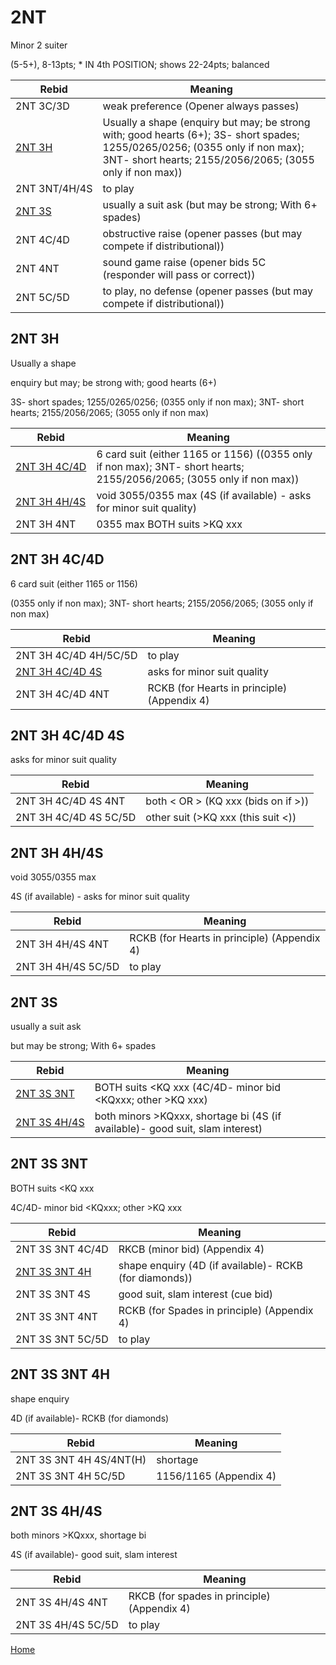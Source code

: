 # 2NT

Minor 2 suiter

(5-5+), 8-13pts; * IN 4th POSITION; shows 22-24pts; balanced

| Rebid | Meaning |
|---|---|
| 2NT&nbsp;3C/3D | weak preference (Opener always passes) |
| [2NT&nbsp;3H](#2nt3h) | Usually a shape (enquiry but may; be strong with; good hearts (6+); 3S- short spades; 1255/0265/0256; (0355 only if non max); 3NT- short hearts; 2155/2056/2065; (3055 only if non max)) |
| 2NT&nbsp;3NT/4H/4S | to play |
| [2NT&nbsp;3S](#2nt3s) | usually a suit ask (but may be strong; With 6+ spades) |
| 2NT&nbsp;4C/4D | obstructive raise (opener passes (but may compete if distributional)) |
| 2NT&nbsp;4NT | sound game raise (opener bids 5C (responder will pass or correct)) |
| 2NT&nbsp;5C/5D | to play, no defense (opener passes (but may compete if distributional)) |

## 2NT&nbsp;3H

Usually a shape

enquiry but may; be strong with; good hearts (6+)

3S- short spades; 1255/0265/0256; (0355 only if non max); 3NT- short hearts; 2155/2056/2065; (3055 only if non max)

| Rebid | Meaning |
|---|---|
| [2NT&nbsp;3H&nbsp;4C/4D](#2nt3h4c4d) | 6 card suit (either 1165 or 1156) ((0355 only if non max); 3NT- short hearts; 2155/2056/2065; (3055 only if non max)) |
| [2NT&nbsp;3H&nbsp;4H/4S](#2nt3h4h4s) | void 3055/0355 max (4S (if available) - asks for minor suit quality) |
| 2NT&nbsp;3H&nbsp;4NT | 0355 max BOTH suits >KQ xxx |

## 2NT&nbsp;3H&nbsp;4C/4D

6 card suit (either 1165 or 1156)

(0355 only if non max); 3NT- short hearts; 2155/2056/2065; (3055 only if non max)

| Rebid | Meaning |
|---|---|
| 2NT&nbsp;3H&nbsp;4C/4D&nbsp;4H/5C/5D | to play |
| [2NT&nbsp;3H&nbsp;4C/4D&nbsp;4S](#2nt3h4c4d4s) | asks for minor suit quality |
| 2NT&nbsp;3H&nbsp;4C/4D&nbsp;4NT | RCKB (for Hearts in principle) (Appendix 4) |

## 2NT&nbsp;3H&nbsp;4C/4D&nbsp;4S

asks for minor suit quality

| Rebid | Meaning |
|---|---|
| 2NT&nbsp;3H&nbsp;4C/4D&nbsp;4S&nbsp;4NT | both < OR > (KQ xxx (bids on if >)) |
| 2NT&nbsp;3H&nbsp;4C/4D&nbsp;4S&nbsp;5C/5D | other suit (>KQ xxx (this suit <)) |

## 2NT&nbsp;3H&nbsp;4H/4S

void 3055/0355 max

4S (if available) - asks for minor suit quality

| Rebid | Meaning |
|---|---|
| 2NT&nbsp;3H&nbsp;4H/4S&nbsp;4NT | RCKB (for Hearts in principle) (Appendix 4) |
| 2NT&nbsp;3H&nbsp;4H/4S&nbsp;5C/5D | to play |

## 2NT&nbsp;3S

usually a suit ask

but may be strong; With 6+ spades

| Rebid | Meaning |
|---|---|
| [2NT&nbsp;3S&nbsp;3NT](#2nt3s3nt) | BOTH suits <KQ xxx (4C/4D- minor bid <KQxxx; other >KQ xxx) |
| [2NT&nbsp;3S&nbsp;4H/4S](#2nt3s4h4s) | both minors >KQxxx, shortage bi (4S (if available)- good suit, slam interest) |

## 2NT&nbsp;3S&nbsp;3NT

BOTH suits <KQ xxx

4C/4D- minor bid <KQxxx; other >KQ xxx

| Rebid | Meaning |
|---|---|
| 2NT&nbsp;3S&nbsp;3NT&nbsp;4C/4D | RKCB (minor bid) (Appendix 4) |
| [2NT&nbsp;3S&nbsp;3NT&nbsp;4H](#2nt3s3nt4h) | shape enquiry (4D (if available)- RCKB (for diamonds)) |
| 2NT&nbsp;3S&nbsp;3NT&nbsp;4S | good suit, slam interest (cue bid) |
| 2NT&nbsp;3S&nbsp;3NT&nbsp;4NT | RCKB (for Spades in principle) (Appendix 4) |
| 2NT&nbsp;3S&nbsp;3NT&nbsp;5C/5D | to play |

## 2NT&nbsp;3S&nbsp;3NT&nbsp;4H

shape enquiry

4D (if available)- RCKB (for diamonds)

| Rebid | Meaning |
|---|---|
| 2NT&nbsp;3S&nbsp;3NT&nbsp;4H&nbsp;4S/4NT(H) | shortage |
| 2NT&nbsp;3S&nbsp;3NT&nbsp;4H&nbsp;5C/5D | 1156/1165 (Appendix 4) |

## 2NT&nbsp;3S&nbsp;4H/4S

both minors >KQxxx, shortage bi

4S (if available)- good suit, slam interest

| Rebid | Meaning |
|---|---|
| 2NT&nbsp;3S&nbsp;4H/4S&nbsp;4NT | RKCB (for spades in principle) (Appendix 4) |
| 2NT&nbsp;3S&nbsp;4H/4S&nbsp;5C/5D | to play |

[Home](../index.md)
